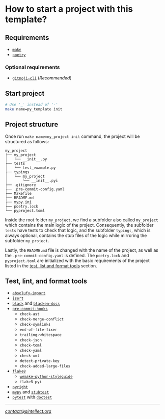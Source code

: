 # How to start a project with this template?

## Requirements

- [`make`](https://www.gnu.org/software/make/#download)
- [`poetry`](https://python-poetry.org/docs/#installation)

### Optional requirements

- [`gitmoji-cli`](https://github.com/carloscuesta/gitmoji-cli) (_Recommended_)

## Start project

```zsh
# Use '_' instead of '-'
make name=py_template init
```

## Project structure

Once run `make name=my_project init` command, the project will be structured as follows:

```plain-text
my_project
├── my_project
│   └── __init__.py
├── tests
│   └── test_example.py
├── typings
│   └── my_project
│       └── __init__.pyi
├── .gitignore
├── .pre-commit-config.yaml
├── Makefile
├── README.md
├── mypy.ini
├── poetry.lock
└── pyproject.toml
```

Inside the root folder `my_project`, we find a subfolder also called `my_project` which contains the main logic of the project.
Consequently, the subfolder `tests` have tests to check that logic, and the subfolder `typings`, which is always optional, contains the stub files of the logic while mirroring the subfolder `my_project`.

Lastly, the `README.md` file is changed with the name of the project, as well as the `.pre-commit-config.yaml` is defined. The `poetry.lock` and `pyproject.toml` are initialized with the basic requirements of the project listed in the [test, list and format tools](https://github.com/AINTELLECT/py-template#test-lint-and-format-tools) section.

## Test, lint, and format tools

- [`absolufy-import`](https://github.com/MarcoGorelli/absolufy-imports)
- [`isort`](https://github.com/pycqa/isort)
- [`black`](https://github.com/psf/black) and [`blacken-docs`](https://github.com/asottile/blacken-docs)
- [`pre-commit-hooks`](https://github.com/pre-commit/pre-commit-hooks)
  - `check-ast`
  - `check-merge-conflict`
  - `check-symlinks`
  - `end-of-file-fixer`
  - `trailing-whitespace`
  - `check-json`
  - `check-toml`
  - `check-yaml`
  - `check-xml`
  - `detect-private-key`
  - `check-added-large-files`
- [`flake8`](https://github.com/PyCQA/flake8)
  - [`wemake-python-styleguide`](https://wemake-python-styleguide.readthedocs.io/)
  - `flake8-pyi`
- [`pyright`](https://github.com/microsoft/pyright)
- [`mypy`](https://mypy.readthedocs.io/en/stable/) and [`stubtest`](https://mypy.readthedocs.io/en/stable/stubtest.html)
- [`pytest`](https://docs.pytest.org/en/7.2.x/) with [`doctest`](https://docs.python.org/3/library/doctest.html)

---

_[contact@aintellect.org](mailto:contact@aintellect.org)_
